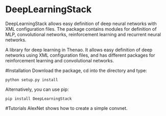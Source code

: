 # DeepLearningStack
DeepLearningStack allows easy definition of deep neural networks with XML configuration files.
The package contains modules for definition of MLP, convolutional networks, reinforcement learning and recurrent neural networks.

A library for deep learning in Thenao. It allows easy definition of deep networks using XML configuration files, and has different packages for reinforcement learning and convolutional networks.

#Installation
Download the package, cd into the directory and type:
```
python setup.py install
```

Alternatively, you can use pip:
```
pip install DeepLearningStack
```

#Tutorials
AlexNet shows how to create a simple convnet.
